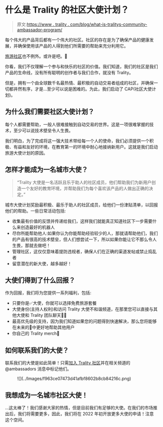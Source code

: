 # 什么是 Trality 的社区大使计划？

> 原文:[https://www . trality . com/blog/what-is-tralitys-community-ambassador-program/](https://www.trality.com/blog/what-is-tralitys-community-ambassador-program/)

每个伟大的产品背后都有一个伟大的社区。社区的存在是为了确保产品的健康发展，并确保使用该产品的人得到他们所需要的帮助来充分利用它。

 [旅游社区](http://discord.gg/trality)也不例外。或许是吧。🤔

你看，我们不仅理解一个参与和快乐的社区的价值。我们知道，我们的社区是我们产品的生命线，没有所有聪明的创作者与我们合作，就没有 Trality。

但是，拥有一个由全球数千名最热情、最积极的自动交易者组成的社区，并确保一切都井然有序，才是...至少可以说是困难的。为此，我们启动了 CAP(社区大使计划)。

## 为什么我们需要社区大使计划？

每个人都需要帮助，一般人很难接触到自动交易的世界。这是一项很难掌握的技术，至少可以说技术壁垒令人生畏。

我们明白，为了完成将这一强大技术带给每一个人的使命，我们必须提供一个积极、有益和友好的环境，在教育第一的环境中耐心地接纳新用户。这就是我们启动旅游大使计划的原因。

## 怎样才能成为一名城市大使？

> “Trality 大使是一名活跃且乐于助人的社区成员，他们帮助我们为新用户创造一个友好的教育环境，并帮助我们为每个喜欢该产品的人做出正确的决定。”

城市大使计划奖励最积极、最乐于助人的社区成员，给他们一份津贴清单，以回报他们的帮助。一些日常活动包括:

*   收集最有价值的反馈并传递给我们，这样我们就能真正知道社区下一步需要什么来创造最好的机器人
*   尽你所能帮助他人:如果你认为你能帮助经验较少的人，那就请帮助他们，我们的产品有很高的技术壁垒，但人们想尝试一下，所以如果你能让它不那么令人生畏，那就去做吧！
*   管理社区，这仅仅意味着提防违规者，确保人们在正确的渠道发帖或禁止捣乱者
*   留意潜在的新大使，越多越好！

## 大使们得到了什么回报？

作为回报，我们将为您提供一系列福利，包括:

*   只要你是✅大使，你就可以选择免费旅游套餐
*   大使身份(主持人权利)和访问 Trality 大使不和谐频道，在那里您可以直接与其他大使和 Trality 团队聊天👨‍💼
*   最高优先级的支持，因为我们知道如果您的问题得到快速解决，那么您将能够在未来的🧙中更好地帮助其他用户
*   你自己的 Trality merch👕

## 如何联系我们的大使？

联系我们的大使是如此简单！只需[加入 Trality 社区](https://discord.com/invite/trality)并在相关频道的@ambassadors 消息中标记他们。

<figure class="kg-card kg-image-card">![](../Images/f963ce07473d41afbf8602b8cb84216c.png)</figure>

## 我想成为一名城市社区大使！

…这太棒了！我们感谢大家的热情，但是目前我们有足够的大使。在我们的市场推出后，我们将需要更多，因此，我们将在 2022 年初开放更多大使的申请！注意这个空间。